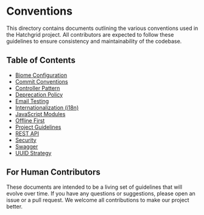 # Conventions

This directory contains documents outlining the various conventions used in the Hatchgrid project. All contributors are expected to follow these guidelines to ensure consistency and maintainability of the codebase.

## Table of Contents

- [Biome Configuration](./biome-configuration.md)
- [Commit Conventions](./commit-conventions.md)
- [Controller Pattern](./controller-pattern.md)
- [Deprecation Policy](./deprecation-policy.md)
- [Email Testing](./email-testing.md)
- [Internationalization (i18n)](./i18n.md)
- [JavaScript Modules](./javascript-modules.md)
- [Offline First](./offline-first.md)
- [Project Guidelines](./project-guidelines.md)
- [REST API](./rest-api.md)
- [Security](./security.md)
- [Swagger](./swagger.md)
- [UUID Strategy](./uuid-strategy.md)

## For Human Contributors

These documents are intended to be a living set of guidelines that will evolve over time. If you have any questions or suggestions, please open an issue or a pull request. We welcome all contributions to make our project better.
